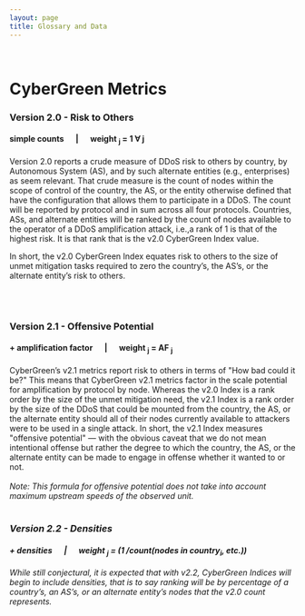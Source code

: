 ```yaml
---
layout: page
title: Glossary and Data
---
```


<br/>
<h1>CyberGreen Metrics</h1>
<h3>Version 2.0 - Risk to Others</h3>
<h4><strong>simple counts &emsp; | &emsp; weight <sub>j</sub> = 1 ∀ j</strong></h4>
Version 2.0 reports a crude measure of DDoS risk to others by country,
by Autonomous System (AS), and by such alternate entities (e.g., enterprises)
as seem relevant. That crude measure is the count of nodes within the scope of
control of the country, the AS, or the entity otherwise defined that have the
configuration that allows them to participate in a DDoS. The count will be
reported by protocol and in sum across all four protocols. Countries, ASs, and
alternate entities will be ranked by the count of nodes available to the
operator of a DDoS amplification attack, i.e.,a rank of 1 is that of the highest
risk. It is that rank that is the v2.0 CyberGreen Index value.

In short, the v2.0 CyberGreen Index equates risk to others to the size of unmet
mitigation tasks required to zero the country’s, the AS’s, or the alternate
entity’s risk to others.

<br>
<br>
<h3>Version 2.1 - Offensive Potential</h3>
<h4><strong>+ amplification factor &emsp; | &emsp; weight <sub>j</sub> = AF <sub>j</sub></strong></h4>
CyberGreen’s v2.1 metrics report risk to others in terms of "How bad could it be?"
This means that CyberGreen v2.1 metrics factor in the scale potential
for amplification by protocol by node. Whereas the v2.0 Index is a rank order
by the size of the unmet mitigation need, the v2.1 Index is a rank order by the
size of the DDoS that could be mounted from the country, the AS, or the
alternate entity should all of their nodes currently available to attackers were
to be used in a single attack. In short, the v2.1 Index measures
"offensive potential" — with the obvious caveat that we do not mean intentional
offense but rather the degree to which the country, the AS, or the alternate
entity can be made to engage in offense whether it wanted to or not.
<br>
<br>
<i> Note: This formula for offensive potential does not take into account maximum upstream speeds of the observed unit. <i>
<br>
<br>
<h3>Version 2.2 - Densities</h3>
<h4>
  <strong>
  + densities &emsp; | &emsp; weight <sub>j</sub> = (1 /count(nodes in country<sub>i</sub>, etc.))
  </strong>
</h4>
While still conjectural, it is expected that with v2.2, CyberGreen Indices will
begin to include densities, that is to say ranking will be by percentage of a
country’s, an AS’s, or an alternate entity’s nodes that the v2.0 count represents.
